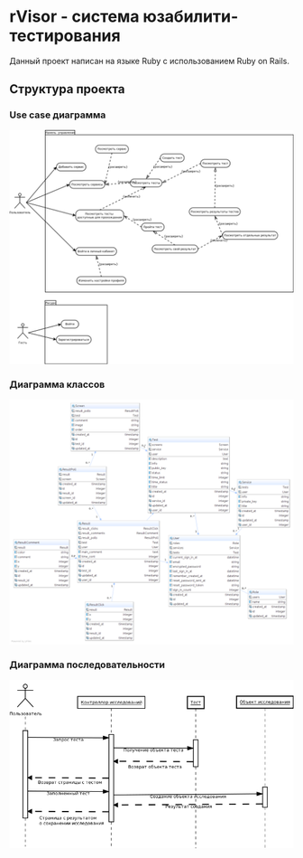 # rVisor - система юзабилити-тестирования

Данный проект написан на языке Ruby с использованием Ruby on Rails.

## Структура проекта

### Use case диаграмма

![UseCase](docs/images/usecase.png)

### Диаграмма классов

![Diagram](docs/images/classes.png)

### Диаграмма последовательности

![Diagram](docs/images/sequence.png)
